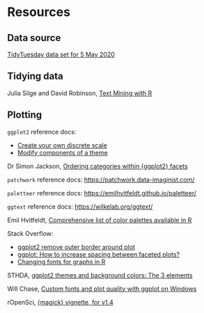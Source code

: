 # Resources

## Data source

[TidyTuesday data set for 5 May 2020](https://github.com/rfordatascience/tidytuesday/tree/master/data/2020/2020-05-05)

## Tidying data

Julia Silge and David Robinson, [Text Mining with R](https://www.tidytextmining.com/)

## Plotting

`ggplot2` reference docs:

- [Create your own discrete scale](https://ggplot2.tidyverse.org/reference/scale_manual.html)
- [Modify components of a theme](https://ggplot2.tidyverse.org/reference/theme.html)

Dr Simon Jackson, [Ordering categories within {ggplot2} facets](https://drsimonj.svbtle.com/ordering-categories-within-ggplot2-facets)

`patchwork` reference docs: https://patchwork.data-imaginist.com/

`paletteer` reference docs: https://emilhvitfeldt.github.io/paletteer/

`ggtext` reference docs: https://wilkelab.org/ggtext/

Emil Hvitfeldt, [Comprehensive list of color palettes available in R](https://github.com/EmilHvitfeldt/r-color-palettes)

Stack Overflow:

- [ggplot2 remove outer border around plot](https://stackoverflow.com/questions/55030566/ggplot2-remove-outer-border-around-plot)
- [ggplot: How to increase spacing between faceted plots?](https://stackoverflow.com/questions/3681647/ggplot-how-to-increase-spacing-between-faceted-plots)
- [Changing fonts for graphs in R](https://stackoverflow.com/questions/27689222/changing-fonts-for-graphs-in-r)

STHDA, [ggplot2 themes and background colors: The 3 elements](http://www.sthda.com/english/wiki/ggplot2-themes-and-background-colors-the-3-elements#remove-plot-panel-borders-and-grid-lines)

Will Chase, [Custom fonts and plot quality with ggplot on Windows](https://www.williamrchase.com/post/custom-fonts-and-plot-quality-with-ggplot-on-windows/)

rOpenSci, [{magick} vignette, for v1.4](https://ropensci.org/tutorials/magick_tutorial/)